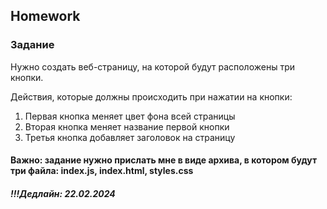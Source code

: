 ##  Homework

### Задание

Нужно создать веб-страницу, на которой будут расположены три кнопки.

Действия, которые должны происходить при нажатии на кнопки:
1. Первая кнопка меняет цвет фона всей страницы
2. Вторая кнопка меняет название первой кнопки
3. Третья кнопка добавляет заголовок на страницу

#### Важно: задание нужно прислать мне в виде архива, в котором будут три файла: index.js, index.html, styles.css

##### !!!Дедлайн: 22.02.2024


